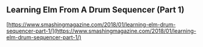 ## Learning Elm From A Drum Sequencer (Part 1)
  
  [https://www.smashingmagazine.com/2018/01/learning-elm-drum-sequencer-part-1/](https://www.smashingmagazine.com/2018/01/learning-elm-drum-sequencer-part-1/)